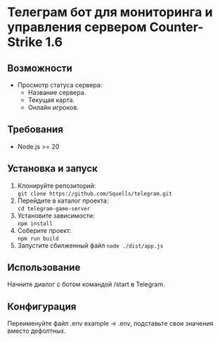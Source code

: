 <h1>Телеграм бот для мониторинга и управления сервером Counter-Strike 1.6</h1>

<h2>Возможности</h2>
<ul>
  <li>
    Просмотр статуса сервера:
    <ul>
      <li>Название сервера.</li>
      <li>Текущая карта.</li>
      <li>Онлайн игроков.</li>
    </ul>
  </li>
</ul>

<h2>Требования</h2>
<ul>
  <li>Node.js >= 20</li>
</ul>

<h2>Установка и запуск</h2>
<ol>
  <li>Клонируйте репозиторий:<br><code>git clone https://github.com/Squells/telegram.git </code></li>
  <li>Перейдите в каталог проекта:<br><code>cd telegram-game-server</code></li>
  <li>Установите зависимости:<br><code>npm install</code></li>

  <li>Соберите проект:<br><code>npm run build</code></li>

  <li>Запустите сбилженный файл <code>node ./dist/app.js</code></li>
</ol>

<h2>Использование</h2>
<p>Начните диалог с ботом командой /start в Telegram.</p>

<h2>Конфигурация</h2>
<p>Переименуйте файл .env example -> .env, подставьте свои значения вместо дефолтных.</p>
